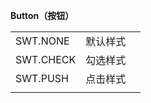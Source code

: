 **Button（按钮）**

|  |  |  |
| :--- | :--- | :--- |
| SWT.NONE | 默认样式 |  |
| SWT.CHECK | 勾选样式 |  |
| SWT.PUSH | 点击样式 |  |
|  |  |  |





